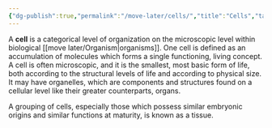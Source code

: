 ```yaml
---
{"dg-publish":true,"permalink":"/move-later/cells/","title":"Cells","tags":["BIOL305","BIOL412","BIOL422"],"noteIcon":"1","created":"2024-10-03T20:15:37.870-07:00","updated":"2024-10-03T22:31:00.441-07:00"}
---
```


A **cell** is a categorical level of organization on the microscopic level within biological [[move later/Organism\|organisms]]. One cell is defined as an accumulation of molecules which forms a single functioning, living concept. A cell is often microscopic, and it is the smallest, most basic form of life, both according to the structural levels of life and according to physical size. It may have organelles, which are components and structures found on a cellular level like their greater counterparts, organs.

A grouping of cells, especially those which possess similar embryonic origins and similar functions at maturity, is known as a tissue.